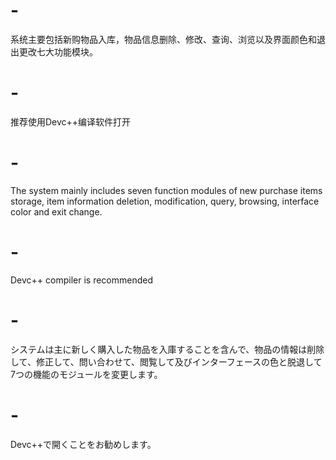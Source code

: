 # -
系统主要包括新购物品入库，物品信息删除、修改、查询、浏览以及界面颜色和退出更改七大功能模块。
# -
推荐使用Devc++编译软件打开
# -
The system mainly includes seven function modules of new purchase items storage, item information deletion, modification, query, browsing, interface color and exit change.
# -
Devc++ compiler is recommended
# -
システムは主に新しく購入した物品を入庫することを含んで、物品の情報は削除して、修正して、問い合わせて、閲覧して及びインターフェースの色と脱退して7つの機能のモジュールを変更します。
# -
Devc++で開くことをお勧めします。
